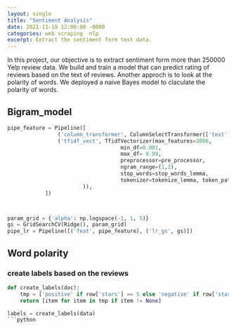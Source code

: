 ```yaml
---
layout: single
title: "Sentiment Analysis"
date: 2021-11-19 12:00:00 -0000
categories: web scraping  nlp  
excerpt: Extract the sentiment form text data.
---
```


In this project, our objective is to extract sentiment form more than 250000 Yelp review data. We build and train a model that can predict rating of reviews based on the text of reviews. Another approch is to look at the polarity of words. We deployed a naive Bayes model to claculate the polarity of words.

## Bigram_model
```python
pipe_feature = Pipeline([
                ('column_transformer', ColumnSelectTransformer(['text'])),
                ('tfidf_vect', TfidfVectorizer(max_features=3000,                                
                                    min_df=0.001,
                                    max_df= 0.99,
                                    preprocessor=pre_processor,
                                    ngram_range=(1,2),
                                    stop_words=stop_words_lemma,
                                    tokenizer=tokenize_lemma, token_pattern=None # or default tokenizer (sklearn)
                        )),
            ])



param_grid = {'alpha': np.logspace(-1, 1, 5)}
gs = GridSearchCV(Ridge(), param_grid)    
pipe_lr = Pipeline([('feat', pipe_feature), ('lr_gs', gs)])     
```


## Word polarity
### create labels based on the reviews
```python
def create_labels(doc):
    tmp = ['positive' if row['stars'] == 5 else 'negative' if row['stars'] == 1 else None for row in doc]
    return [item for item in tmp if item != None]

labels = create_labels(data)
```python

